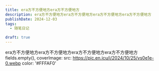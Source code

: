 ```yaml
---
title: era方不方便地方era方不方便地方
description: era方不方便地方era方不方便地方era方不方便地方era方不方便地方
publishDate: 2024-12-03
tags:
  - 随笔日记

draft: true
---
```

era方不方便地方era方不方便地方era方不方便地方era方不方便地方
fields.empty(),
coverImage:
  src: https://pic.en.icu/i/2024/10/25/vs0e1e-0.webp
  color: '#FFFAF0'